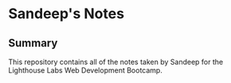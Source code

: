 # Sandeep's Notes

## Summary

This repository contains all of the notes taken by Sandeep for the Lighthouse Labs Web Development Bootcamp.
